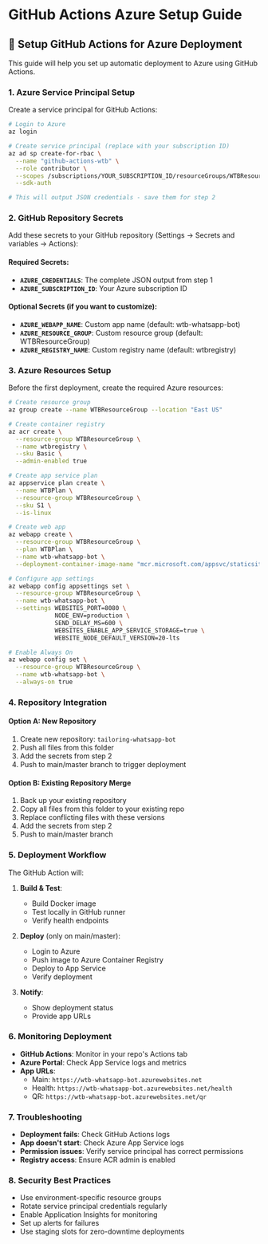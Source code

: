 # GitHub Actions Azure Setup Guide

## 🚀 Setup GitHub Actions for Azure Deployment

This guide will help you set up automatic deployment to Azure using GitHub Actions.

### 1. Azure Service Principal Setup

Create a service principal for GitHub Actions:

```bash
# Login to Azure
az login

# Create service principal (replace with your subscription ID)
az ad sp create-for-rbac \
  --name "github-actions-wtb" \
  --role contributor \
  --scopes /subscriptions/YOUR_SUBSCRIPTION_ID/resourceGroups/WTBResourceGroup \
  --sdk-auth

# This will output JSON credentials - save them for step 2
```

### 2. GitHub Repository Secrets

Add these secrets to your GitHub repository (Settings → Secrets and variables → Actions):

#### Required Secrets:
- **`AZURE_CREDENTIALS`**: The complete JSON output from step 1
- **`AZURE_SUBSCRIPTION_ID`**: Your Azure subscription ID

#### Optional Secrets (if you want to customize):
- **`AZURE_WEBAPP_NAME`**: Custom app name (default: wtb-whatsapp-bot)
- **`AZURE_RESOURCE_GROUP`**: Custom resource group (default: WTBResourceGroup)
- **`AZURE_REGISTRY_NAME`**: Custom registry name (default: wtbregistry)

### 3. Azure Resources Setup

Before the first deployment, create the required Azure resources:

```bash
# Create resource group
az group create --name WTBResourceGroup --location "East US"

# Create container registry
az acr create \
  --resource-group WTBResourceGroup \
  --name wtbregistry \
  --sku Basic \
  --admin-enabled true

# Create app service plan
az appservice plan create \
  --name WTBPlan \
  --resource-group WTBResourceGroup \
  --sku S1 \
  --is-linux

# Create web app
az webapp create \
  --resource-group WTBResourceGroup \
  --plan WTBPlan \
  --name wtb-whatsapp-bot \
  --deployment-container-image-name "mcr.microsoft.com/appsvc/staticsite:latest"

# Configure app settings
az webapp config appsettings set \
  --resource-group WTBResourceGroup \
  --name wtb-whatsapp-bot \
  --settings WEBSITES_PORT=8080 \
             NODE_ENV=production \
             SEND_DELAY_MS=600 \
             WEBSITES_ENABLE_APP_SERVICE_STORAGE=true \
             WEBSITE_NODE_DEFAULT_VERSION=20-lts

# Enable Always On
az webapp config set \
  --resource-group WTBResourceGroup \
  --name wtb-whatsapp-bot \
  --always-on true
```

### 4. Repository Integration

#### Option A: New Repository
1. Create new repository: `tailoring-whatsapp-bot`
2. Push all files from this folder
3. Add the secrets from step 2
4. Push to main/master branch to trigger deployment

#### Option B: Existing Repository Merge
1. Back up your existing repository
2. Copy all files from this folder to your existing repo
3. Replace conflicting files with these versions
4. Add the secrets from step 2
5. Push to main/master branch

### 5. Deployment Workflow

The GitHub Action will:

1. **Build & Test**: 
   - Build Docker image
   - Test locally in GitHub runner
   - Verify health endpoints

2. **Deploy** (only on main/master):
   - Login to Azure
   - Push image to Azure Container Registry
   - Deploy to App Service
   - Verify deployment

3. **Notify**:
   - Show deployment status
   - Provide app URLs

### 6. Monitoring Deployment

- **GitHub Actions**: Monitor in your repo's Actions tab
- **Azure Portal**: Check App Service logs and metrics
- **App URLs**:
  - Main: `https://wtb-whatsapp-bot.azurewebsites.net`
  - Health: `https://wtb-whatsapp-bot.azurewebsites.net/health`
  - QR: `https://wtb-whatsapp-bot.azurewebsites.net/qr`

### 7. Troubleshooting

- **Deployment fails**: Check GitHub Actions logs
- **App doesn't start**: Check Azure App Service logs
- **Permission issues**: Verify service principal has correct permissions
- **Registry access**: Ensure ACR admin is enabled

### 8. Security Best Practices

- Use environment-specific resource groups
- Rotate service principal credentials regularly
- Enable Application Insights for monitoring
- Set up alerts for failures
- Use staging slots for zero-downtime deployments
